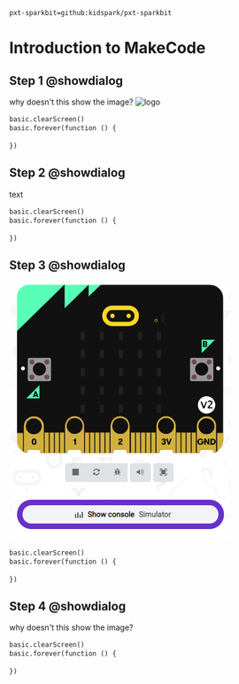 ```package
pxt-sparkbit=github:kidspark/pxt-sparkbit
```

# Introduction to MakeCode

## Step 1 @showdialog

why doesn't this show the image?
![logo](https://kidsparkeducation.org/kid_spark_logo.png)

```blocks
basic.clearScreen()
basic.forever(function () {
	
})
```
## Step 2 @showdialog

text

```blocks
basic.clearScreen()
basic.forever(function () {
	
})
```

## Step 3 @showdialog

![console](https://raw.githubusercontent.com/KidSpark/tutorials/master/assets/1-2-makecode-show-console.png)

```blocks
basic.clearScreen()
basic.forever(function () {
	
})
```

## Step 4 @showdialog

why doesn't this show the image?


```blocks
basic.clearScreen()
basic.forever(function () {
	
})
```